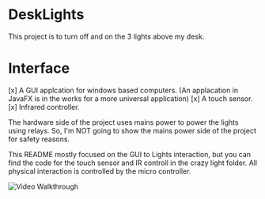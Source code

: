 # DeskLights

This project is to turn off and on the 3 lights above my desk.

# Interface

[x] A GUI applcation for windows based computers. (An applacation in JavaFX is in the works for a more universal application)
[x] A touch sensor.
[x] Infrared controller.

The hardware side of the project uses mains power to power the lights using relays. So, I'm NOT going to show the mains power side of the project for safety reasons.  

This README mostly focused on the GUI to Lights interaction, but you can find the code for the touch sensor and IR controll in the crazy light folder. All physical interaction is controlled by the micro controller.

<img src="/gifs/video.gif?raw=true" width="" alt= 'Video Walkthrough'>
